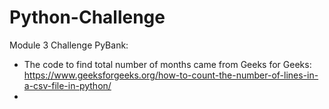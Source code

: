 # Python-Challenge
Module 3 Challenge 
PyBank:
  * The code to find total number of months came from Geeks for Geeks: https://www.geeksforgeeks.org/how-to-count-the-number-of-lines-in-a-csv-file-in-python/
  * 
